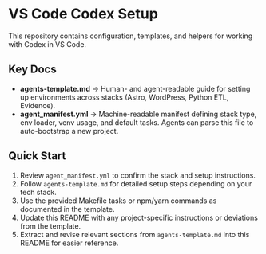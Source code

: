 # VS Code Codex Setup

This repository contains configuration, templates, and helpers for working with Codex in VS Code.

## Key Docs
- **agents-template.md** → Human- and agent-readable guide for setting up environments across stacks (Astro, WordPress, Python ETL, Evidence).
- **agent_manifest.yml** → Machine-readable manifest defining stack type, env loader, venv usage, and default tasks. Agents can parse this file to auto-bootstrap a new project.

## Quick Start
1. Review `agent_manifest.yml` to confirm the stack and setup instructions.
2. Follow `agents-template.md` for detailed setup steps depending on your tech stack.
3. Use the provided Makefile tasks or npm/yarn commands as documented in the template.
4. Update this README with any project-specific instructions or deviations from the template.
5. Extract and revise relevant sections from `agents-template.md` into this README for easier reference.